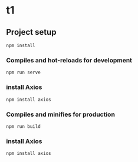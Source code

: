 # t1

## Project setup
```
npm install
```

### Compiles and hot-reloads for development
```
npm run serve
```
### install Axios
```
npm install axios
```

### Compiles and minifies for production
```
npm run build
```
### install Axios
```
npm install axios
